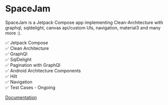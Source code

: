 # SpaceJam
SpaceJam is a Jetpack Compose app implementing Clean-Architecture with graphql, sqldelight, canvas api/custom UIs, navigation, material3 and many more :).

 :white_check_mark: Jetpack Compose   
 :white_check_mark: Clean Architecture  <br /> 
 :white_check_mark: GraphQl  <br /> 
 :white_check_mark: SqlDelight <br /> 
 :white_check_mark: Pagination with GraphQl  <br /> 
 :white_check_mark: Android Architecture Components  <br /> 
 :white_check_mark: Hilt <br /> 
 :white_check_mark: Navigation  <br /> 
 :white_check_mark: Test Cases - Ongoing  <br /> 
 
 
 [Documentation](https://develnerd.github.io/SpaceJam/index.html)

